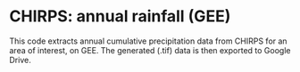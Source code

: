 # CHIRPS: annual rainfall (GEE)

This code extracts annual cumulative precipitation data from CHIRPS for an area of interest, on GEE. The generated (.tif) data is then exported to Google Drive.
